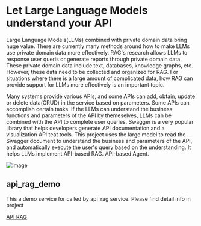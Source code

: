 # Let Large Language Models understand your API
Large Language Models(LLMs) combined with private domain data bring huge value. There are currently many methods around how to make LLMs use private domain data more effectively. RAG's research allows LLMs to response user queris or generate reports through private domain data. These private domain data include text, databases, knowledge graphs, etc. However, these data need to be collected and organized for RAG. For situations where there is a large amount of complicated data, how RAG can provide support for LLMs more effectively is an important topic. 

Many systems provide various APIs, and some APIs can add, obtain, update or delete data(CRUD) in the service based on parameters. Some APIs can accomplish certain tasks. If the LLMs can understand the business functions and parameters of the API by themeselves, LLMs can be combined with the API to complete user queries. Swagger is a very popular library that helps developers generate API documentation and a visualization API teat tools. This project uses the large model to read the Swagger document to understand the business and parameters of the API, and automatically execute the user's query based on the understanding. It helps LLMs  implement API-based RAG. API-based Agent.

![image](https://github.com/onestepai/api_rag/assets/107015943/efa56206-6628-4587-8290-7e85e5e625db)

## api_rag_demo
This a demo service for called by api_rag service. Please find detail info in project 

[API RAG]([https://github.com/onestepai/api_rag_demo](https://github.com/onestepai/api_rag)) 

